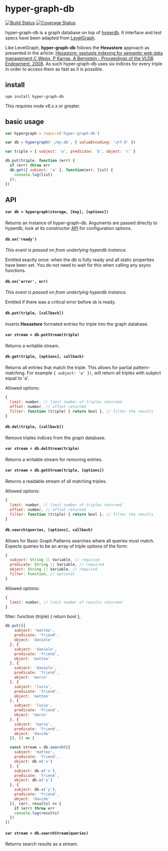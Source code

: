 # hyper-graph-db

[![Build Status](https://travis-ci.org/e-e-e/hyper-graph-db.svg?branch=master)](https://travis-ci.org/e-e-e/hyper-graph-db) [![Coverage Status](https://coveralls.io/repos/github/e-e-e/hyper-graph-db/badge.svg?branch=master)](https://coveralls.io/github/e-e-e/hyper-graph-db?branch=master)

hyper-graph-db is a graph database on top of [hyperdb](https://github.com/mafintosh/hyperdb). It interface and test specs have been adapted from [LevelGraph](https://github.com/levelgraph/levelgraph).

Like LevelGraph, **hyper-graph-db** follows the **Hexastore** approach as presented in the article: [Hexastore: sextuple indexing for semantic web data management C Weiss, P Karras, A Bernstein - Proceedings of the VLDB Endowment, 2008](http://www.vldb.org/pvldb/1/1453965.pdf). As such hyper-graph-db uses six indices for every triple in order to access them as fast as it is possible.

## install

```
npm install hyper-graph-db
```

This requires node v6.x.x or greater.

## basic usage

```js
var hypergraph = require('hyper-graph-db')

var db = hypergraph('./my.db', { valueEncoding: 'utf-8' })

var triple = { subject: 'a', predicate: 'b', object: 'c' }

db.put(triple, function (err) {
  if (err) throw err
  db.get({ subject: 'a' }, function(err, list) {
    console.log(list)
  });
})
```

## API

#### `var db = hypergraph(storage, [key], [options])`

Returns an instance of hyper-graph-db. Arguments are passed directly to hyperdb, look at its constructor [API](https://github.com/mafintosh/hyperdb#var-db--hyperdbstorage-key-options) for configuration options.


#### `db.on('ready')`

*This event is passed on from underlying hyperdb instance.*

Emitted exactly once: when the db is fully ready and all static properties have
been set. You do not need to wait for this when calling any async functions.

#### `db.on('error', err)`

*This event is passed on from underlying hyperdb instance.*

Emitted if there was a critical error before `db` is ready.

#### `db.put(triple, [callback])`

Inserts **Hexastore** formated entries for triple into the graph database.

#### `var stream = db.putStream(triple)`

Returns a writable stream.

#### `db.get(triple, [options], callback)`

Returns all entries that match the triple. This allows for partial  pattern-matching. For example `{ subject: 'a' })`, will return all triples with subject equal to 'a'.

Allowed options:
```js
{
  limit: number, // limit number of triples returned
  offset: number, // offset returned
  filter: function (triple) { return bool }, // filter the results
}
```

#### `db.del(triple, [callback])`

Remove triples indices from the graph database.

#### `var stream = db.delStream(triple)`

Returns a writable stream for removing entries.

#### `var stream = db.getStream(triple, [options])`

Returns a readable stream of all matching triples.

Allowed options:
```js
{
  limit: number, // limit number of triples returned
  offset: number, // offset returned
  filter: function (triple) { return bool }, // filter the results
}
```

#### `db.search(queries, [options], callback)`

Allows for Basic Graph Patterns searches where all queries must match.
Expects queries to be an array of triple options of the form:

```js
{
  subject: String || Variable, // required
  predicate: String || Variable, // required
  object: String || Variable, // required
  filter: Function, // optional
}
```

Allowed options:
```js
{
  limit: number, // limit number of results returned
}
```

filter: function (triple) { return bool },

```js
db.put([{
    subject: 'matteo',
    predicate: 'friend',
    object: 'daniele'
  }, {
    subject: 'daniele',
    predicate: 'friend',
    object: 'matteo'
  }, {
    subject: 'daniele',
    predicate: 'friend',
    object: 'marco'
  }, {
    subject: 'lucio',
    predicate: 'friend',
    object: 'matteo'
  }, {
    subject: 'lucio',
    predicate: 'friend',
    object: 'marco'
  }, {
    subject: 'marco',
    predicate: 'friend',
    object: 'davide'
  }], () => {

  const stream = db.search([{
    subject: 'matteo',
    predicate: 'friend',
    object: db.v('x')
  }, {
    subject: db.v('x'),
    predicate: 'friend',
    object: db.v('y')
  }, {
    subject: db.v('y'),
    predicate: 'friend',
    object: 'davide'
  }], (err, results) => {
    if (err) throw err
    console.log(results)
  })
})
```

#### `var stream = db.searchStream(queries)`

Returns search results as a stream.
